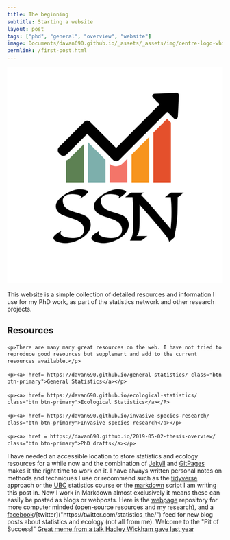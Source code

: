 ```yaml
---
title: The beginning
subtitle: Starting a website
layout: post
tags: ["phd", "general", "overview", "website"]
image: Documents/davan690.github.io/_assets/_assets/img/centre-logo-white.jpg
permlink: /first-post.html
---
```


![image](../_assets/img/centre-logo-white.jpg)

This website is a simple collection of detailed resources and information I use for my PhD work, as part of the statistics network and other research projects. 

<div>
<h2>Resources</h2>

    <p>There are many many great resources on the web. I have not tried to reproduce good resources but supplement and add to the current resources available.</p>
  
    <p><a> href= https://davan690.github.io/general-statistics/ class="btn btn-primary">General Statistics</a></p>

    <p><a> href= https://davan690.github.io/ecological-statistics/ class="btn btn-primary">Ecological Statistics</a></P>

    <p><a> href= https://davan690.github.io/invasive-species-research/ class="btn btn-primary">Invasive species research</a></p>

    <p><a> href = https://davan690.github.io/2019-05-02-thesis-overview/ class="btn btn-primary">PhD drafts</a></p>
</div>

I have needed an accessible location to store statistics and ecology resources for a while now and the combination of [Jekyll]("https://jekyllrb.com/") and [GitPages]("https://pages.github.com/") makes it the right time to work on it. I have always written personal notes on methods and techniques I use or recommend such as the [tidyverse]("https://www.tidyverse.org/learn/") approach or the [UBC]("https://stat545.com/") statistics course or the [markdown]("https://en.wikipedia.org/wiki/Markdown") script I am writing this post in. Now I work in Markdown almost exclusively it means these can easily be posted as blogs or webposts. Here is the [webpage]("https://davan690.github.io/") repository for more computer minded (open-source resources and my research), and a [facebook]("https://www.facebook.com/StatisticsNetwork/")/[twitter]("https://twitter.com/statistics_the/") feed for new blog posts about statistics and ecology (not all from me). Welcome to the "Pit of Success!" [Great meme from a talk Hadley Wickham gave last year](https://i.imgur.com/7J1bEaJ.mp4/)